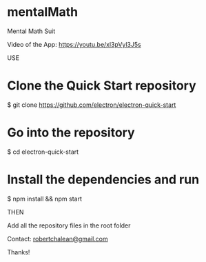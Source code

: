 # mentalMath
Mental Math Suit

Video of the App: https://youtu.be/xl3pVyl3J5s

USE

# Clone the Quick Start repository
$ git clone https://github.com/electron/electron-quick-start

# Go into the repository
$ cd electron-quick-start

# Install the dependencies and run
$ npm install && npm start

THEN

Add all the repository files in the root folder

Contact: robertchalean@gmail.com

Thanks!
